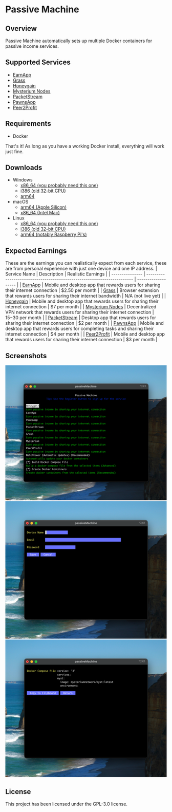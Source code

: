 # Passive Machine

## Overview
Passive Machine automatically sets up multiple Docker containers for passive income services.

## Supported Services
- [EarnApp](https://earnapp.com/i/J9XF4PXJ)
- [Grass](https://app.getgrass.io/register/?referralCode=u154dPm508iVxXy)
- [Honeygain](https://r.honeygain.me/SAMUEC73)
- [Mysterium Nodes](https://mystnodes.co/?referral_code=ijIy8nJv8xqVoshRmJjKATvoZZYKZ3jhzOY3FWy6)
- [PacketStream](https://packetstream.io/?psr=4cRE)
- [PawnsApp](https://pawns.app/?r=1112060)
- [Peer2Profit](https://t.me/peer2profit_app_bot?start=1671204644639c8f24d663c)

## Requirements
- Docker

That's it! As long as you have a working Docker install, everything will work just fine.

## Downloads
- Windows
    - [x86_64 (you probably need this one)](https://github.com/Xpl0itU/passiveMachine/releases/latest/download/passiveMachine_Windows_x86_64.zip)
    - [i386 (old 32-bit CPU)](https://github.com/Xpl0itU/passiveMachine/releases/latest/download/passiveMachine_Windows_i386.zip)
    - [arm64](https://github.com/Xpl0itU/passiveMachine/releases/latest/download/passiveMachine_Windows_arm64.zip)
- macOS
    - [arm64 (Apple Silicon)](https://github.com/Xpl0itU/passiveMachine/releases/latest/download/passiveMachine_Darwin_arm64.tar.gz)
    - [x86_64 (Intel Mac)](https://github.com/Xpl0itU/passiveMachine/releases/latest/download/passiveMachine_Darwin_x86_64.tar.gz)
- Linux
    - [x86_64 (you probably need this one)](https://github.com/Xpl0itU/passiveMachine/releases/latest/download/passiveMachine_Linux_x86_64.tar.gz)
    - [i386 (old 32-bit CPU)](https://github.com/Xpl0itU/passiveMachine/releases/latest/download/passiveMachine_Linux_i386.tar.gz)
    - [arm64 (notably Raspberry Pi's)](https://github.com/Xpl0itU/passiveMachine/releases/latest/download/passiveMachine_Linux_arm64.tar.gz)

## Expected Earnings
These are the earnings you can realistically expect from each service, these are from personal experience with just one device and one IP address.
| Service Name    | Description                                                             | Realistic Earnings  |
| --------------- | ----------------------------------------------------------------------- | ------------------- |
| [EarnApp](https://earnapp.com/i/J9XF4PXJ)         | Mobile and desktop app that rewards users for sharing their internet connection | $2.50 per month    |
| [Grass](https://app.getgrass.io/register/?referralCode=u154dPm508iVxXy)           | Browser extension that rewards users for sharing their internet bandwidth | N/A (not live yet)    |
| [Honeygain](https://r.honeygain.me/SAMUEC73)       | Mobile and desktop app that rewards users for sharing their internet connection     | $7 per month   |
| [Mysterium Nodes](https://mystnodes.co/?referral_code=ijIy8nJv8xqVoshRmJjKATvoZZYKZ3jhzOY3FWy6) | Decentralized VPN network that rewards users for sharing their internet connection | $15-$30 per month   |
| [PacketStream](https://packetstream.io/?psr=4cRE)    | Desktop app that rewards users for sharing their internet connection     | $2 per month   |
| [PawnsApp](https://pawns.app/?r=1112060)        | Mobile and desktop app that rewards users for completing tasks and sharing their internet connection | $4 per month    |
| [Peer2Profit](https://t.me/peer2profit_app_bot?start=1671204644639c8f24d663c)     | Mobile and desktop app that rewards users for sharing their internet connection     | $3 per month   |

## Screenshots
![main menu](docs/mainMenu.png)
![config](docs/config.png)
![dockerCompose](docs/dockerCompose.png)

## License
This project has been licensed under the GPL-3.0 license.

